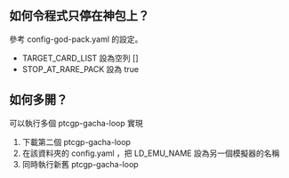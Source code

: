 ## 如何令程式只停在神包上？

參考 config-god-pack.yaml 的設定。
- TARGET_CARD_LIST 設為空列 []
- STOP_AT_RARE_PACK 設為 true

## 如何多開？

可以執行多個 ptcgp-gacha-loop 實現

1. 下載第二個 ptcgp-gacha-loop
2. 在該資料夾的 config.yaml ，把 LD_EMU_NAME 設為另一個模擬器的名稱
3. 同時執行新舊 ptcgp-gacha-loop
